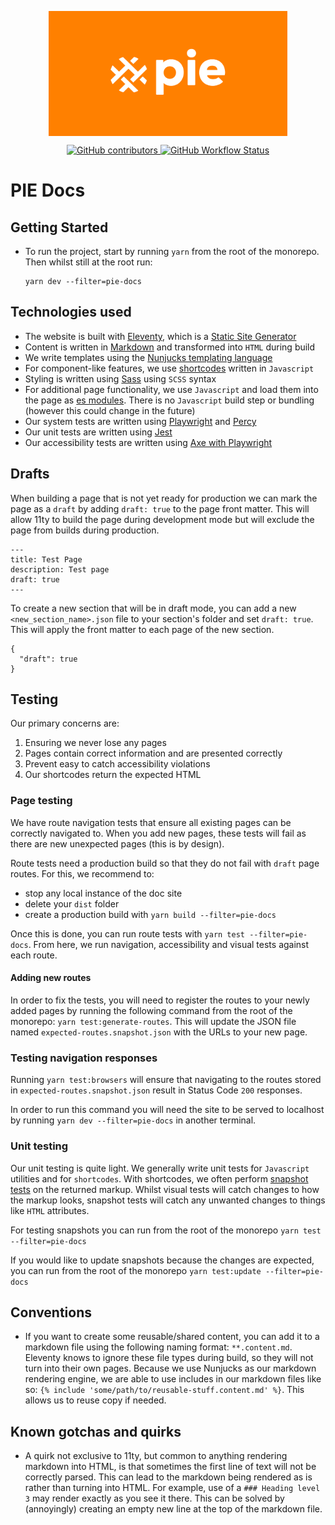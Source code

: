 <p align="center">
  <img align="center" src="src/assets/img/social/landing_home.png" height="200" alt="">
</p>

<p align="center">
  <a href="https://github.com/justeattakeaway/pie/graphs/contributors">
    <img alt="GitHub contributors" src="https://img.shields.io/github/contributors/justeattakeaway/pie">
  </a>
  <a href="https://github.com/justeattakeaway/pie/actions/workflows/build.yml?query=branch%3Amain">
    <img alt="GitHub Workflow Status" src="https://img.shields.io/github/actions/workflow/status/justeattakeaway/pie/build.yml">
  </a>
</p>

# PIE Docs

## Getting Started
- To run the project, start by running `yarn` from the root of the monorepo. Then whilst still at the root run:

  ```
  yarn dev --filter=pie-docs
  ```

## Technologies used
- The website is built with [Eleventy](https://www.11ty.dev/), which is a [Static Site Generator](https://jamstack.org/glossary/ssg/)
- Content is written in [Markdown](https://www.markdownguide.org/cheat-sheet/) and transformed into `HTML` during build
- We write templates using the [Nunjucks templating language](https://mozilla.github.io/nunjucks/)
- For component-like features, we use [shortcodes](https://www.11ty.dev/docs/shortcodes/) written in `Javascript`
- Styling is written using [Sass](https://sass-lang.com/) using `SCSS` syntax
- For additional page functionality, we use `Javascript` and load them into the page as [es modules](https://modern-web.dev/guides/going-buildless/es-modules/). There is no `Javascript` build step or bundling (however this could change in the future)
- Our system tests are written using [Playwright](https://playwright.dev/) and [Percy](https://percy.io/)
- Our unit tests are written using [Jest](https://jestjs.io/)
- Our accessibility tests are written using [Axe with Playwright](https://playwright.dev/docs/accessibility-testing)

## Drafts

When building a page that is not yet ready for production we can mark the page as a `draft` by adding `draft: true` to the page front matter. This will allow 11ty to build the page during development mode but will exclude the page from builds during production.

```
---
title: Test Page
description: Test page
draft: true
---
```

To create a new section that will be in draft mode, you can add a new `<new_section_name>.json` file to your section's folder and set `draft: true`. This will apply the front matter to each page of the new section.

```
{
  "draft": true
}
```

## Testing
Our primary concerns are:
1. Ensuring we never lose any pages
2. Pages contain correct information and are presented correctly
3. Prevent easy to catch accessibility violations
4. Our shortcodes return the expected HTML

### Page testing

We have route navigation tests that ensure all existing pages can be correctly navigated to. When you add new pages, these tests will fail as there are new unexpected pages (this is by design).

Route tests need a production build so that they do not fail with `draft` page routes. For this, we recommend to:
- stop any local instance of the doc site 
- delete your `dist` folder 
- create a production build with `yarn build --filter=pie-docs` 

Once this is done, you can run route tests with `yarn test --filter=pie-docs`.
From here, we run navigation, accessibility and visual tests against each route.

#### Adding new routes

In order to fix the tests, you will need to register the routes to your newly added pages by running the following command from the root of the monorepo: `yarn test:generate-routes`. This will update the JSON file named `expected-routes.snapshot.json` with the URLs to your new page.

### Testing navigation responses

Running `yarn test:browsers` will ensure that navigating to the routes stored in `expected-routes.snapshot.json` result in Status Code `200` responses.

In order to run this command you will need the site to be served to localhost by running `yarn dev --filter=pie-docs` in another terminal.

### Unit testing
Our unit testing is quite light. We generally write unit tests for `Javascript` utilities and for `shortcodes`. With shortcodes, we often perform [snapshot tests](https://jestjs.io/docs/snapshot-testing) on the returned markup. Whilst visual tests will catch changes to how the markup looks, snapshot tests will catch any unwanted changes to things like `HTML` attributes.

For testing snapshots you can run from the root of the monorepo `yarn test --filter=pie-docs`

If you would like to update snapshots because the changes are expected, you can run from the root of the monorepo `yarn test:update --filter=pie-docs`

## Conventions
- If you want to create some reusable/shared content, you can add it to a markdown file using the following naming format: `**.content.md`. Eleventy knows to ignore these file types during build, so they will not turn into their own pages. Because we use Nunjucks as our markdown rendering engine, we are able to use includes in our markdown files like so: `{% include 'some/path/to/reusable-stuff.content.md' %}`. This allows us to reuse copy if needed.

## Known gotchas and quirks
- A quirk not exclusive to 11ty, but common to anything rendering markdown into HTML, is that sometimes the first line of text will not be correctly parsed. This can lead to the markdown being rendered as is rather than turning into HTML. For example, use of a `### Heading level 3` may render exactly as you see it there. This can be solved by (annoyingly) creating an empty new line at the top of the markdown file.
